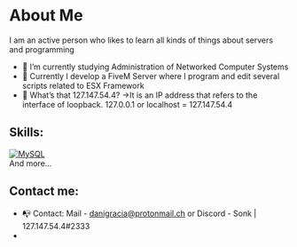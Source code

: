 # About Me
I am an active person who likes to learn all kinds of things about servers and programming
- 🌱 I’m currently studying Administration of Networked Computer Systems
- 🔭 Currently I develop a FiveM Server where I program and edit several scripts related to ESX Framework 
- 💬 What’s that 127.147.54.4?
      ->It is an IP address that refers to the interface of loopback. 127.0.0.1 or localhost = 127.147.54.4
      
## Skills:
[![MySQL](https://img.shields.io/badge/MySQL-4479A1?style=for-the-badge&logo=mysql&logoColor=white&labelColor=101010)]()
</br>
And more...

## Contact me:
- 📭 Contact: Mail - danigracia@protonmail.ch or Discord - Sonk | 127.147.54.4#2333
- 
<!--
**Sonklol/Sonklol** is a ✨ _special_ ✨ repository because its `README.md` (this file) appears on your GitHub profile.

Here are some ideas to get you started:

- 🔭 I’m currently working on ...
- 🌱 I’m currently learning ...
- 👯 I’m looking to collaborate on ...
- 🤔 I’m looking for help with ...
- 💬 Ask me about ...
- 📫 How to reach me: ...
- 😄 Pronouns: ...
- ⚡ Fun fact: ...
-->
